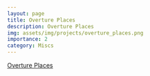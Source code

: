 ```yaml
---
layout: page
title: Overture Places
description: Overture Places
img: assets/img/projects/overture_places.png
importance: 2
category: Miscs
---
```

[Overture Places](https://opengeoshub.github.io/pages/fun/overture_places/)